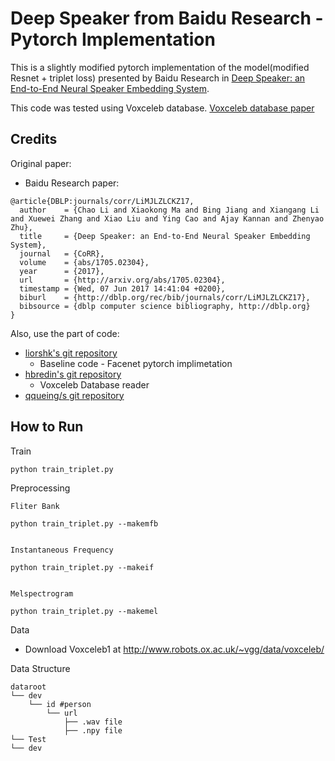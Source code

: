 # Deep Speaker from Baidu Research -  Pytorch Implementation

This is a slightly modified pytorch implementation of the model(modified Resnet + triplet loss) presented by Baidu Research in [Deep Speaker: an End-to-End Neural Speaker Embedding System](https://arxiv.org/pdf/1705.02304.pdf).

This code was tested using Voxceleb database. [Voxceleb database paper](https://www.robots.ox.ac.uk/~vgg/publications/2017/Nagrani17/nagrani17.pdf)


## Credits
Original paper:
- Baidu Research paper:
```
@article{DBLP:journals/corr/LiMJLZLCKZ17,
  author    = {Chao Li and Xiaokong Ma and Bing Jiang and Xiangang Li and Xuewei Zhang and Xiao Liu and Ying Cao and Ajay Kannan and Zhenyao Zhu},
  title     = {Deep Speaker: an End-to-End Neural Speaker Embedding System},
  journal   = {CoRR},
  volume    = {abs/1705.02304},
  year      = {2017},
  url       = {http://arxiv.org/abs/1705.02304},
  timestamp = {Wed, 07 Jun 2017 14:41:04 +0200},
  biburl    = {http://dblp.org/rec/bib/journals/corr/LiMJLZLCKZ17},
  bibsource = {dblp computer science bibliography, http://dblp.org}
}
```

Also, use the part of code:
- [liorshk's git repository](https://github.com/liorshk/facenet_pytorch)
   - Baseline code - Facenet pytorch implimetation
- [hbredin's git repository](https://github.com/hbredin/pyannote-db-voxceleb)
   - Voxceleb Database reader
- [qqueing/s git repository](https://github.com/qqueing/DeepSpeaker-pytorch)


## How to Run
Train

```
python train_triplet.py
```

Preprocessing

```
Fliter Bank

python train_triplet.py --makemfb


Instantaneous Frequency

python train_triplet.py --makeif


Melspectrogram

python train_triplet.py --makemel

```

Data

- Download Voxceleb1 at http://www.robots.ox.ac.uk/~vgg/data/voxceleb/


Data Structure
```
dataroot
└── dev
    └── id #person
        └── url
            ├── .wav file
            ├── .npy file
└── Test
└── dev
```
